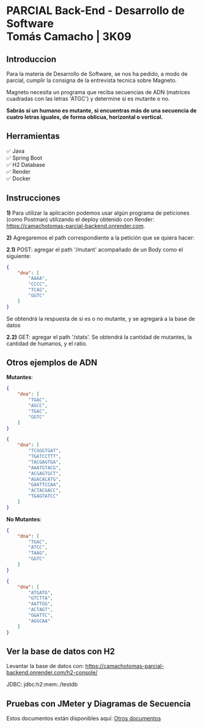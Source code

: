 # PARCIAL Back-End - Desarrollo de Software <br/> Tomás Camacho | 3K09

## Introduccion

Para la materia de Desarrollo de Software, se nos ha pedido, a modo de parcial, cumplir la consigna de la entrevista tecnica sobre Magneto.

Magneto necesita un programa que reciba secuencias de ADN (matrices cuadradas con las letras 'ATGC') y determine si es mutante o no.

**Sabrás si un humano es mutante, si encuentras más de una secuencia de cuatro letras iguales, de forma oblicua, horizontal o vertical.** <br/>


## Herramientas

✅ Java <br/>
✅ Spring Boot <br/>
✅ H2 Database <br/>
✅ Render <br/>
✅ Docker <br/>


## Instrucciones

**1)** Para utilizar la aplicación podemos usar algún programa de peticiones (como Postman) utilizando el deploy obtenido con Render: https://camachotomas-parcial-backend.onrender.com. <br/>

**2)** Agregaremos el path correspondiente a la petición que se quiera hacer: <br/>

   **2.1)** POST: agregar el path '/mutant' acompañado de un Body como el siguiente: <br/>
   
```json
{
    "dna": [
        "AAAA",
        "CCCC",
        "TCAG",
        "GGTC"
    ]
}
```

Se obtendrá la respuesta de si es o no mutante, y se agregará a la base de datos

   **2.2)** GET: agregar el path '/stats'. Se obtendrá la cantidad de mutantes, la cantidad de humanos, y el ratio. <br/>

   



## Otros ejemplos de ADN

**Mutantes**:

```json
{
    "dna": [
        "TGAC",
        "AGCC",
        "TGAC",
        "GGTC"
    ]
}
```


```json
{
    "dna": [
        "TCGGGTGAT",
        "TGATCCTTT",
        "TACGAGTGA",
        "AAATGTACG",
        "ACGAGTGCT",
        "AGACACATG",
        "GAATTCCAA",
        "ACTACGACC",
        "TGAGTATCC"
    ]
}
```


**No Mutantes**:

```json
{
    "dna": [
        "TGAC",
        "ATCC",
        "TAAG",
        "GGTC"
    ]
}
```

```json
{
    "dna": [
        "ATGATG",
        "GTCTTA",
        "AATTGG",
        "ACTAGT",
        "GGATTC",
        "AGGCAA"
    ]
}
```

## Ver la base de datos con H2

Levantar la base de datos con: https://camachotomas-parcial-backend.onrender.com/h2-console/ <br/>

JDBC: jdbc:h2:mem:./testdb


## Pruebas con JMeter y Diagramas de Secuencia

Estos documentos están disponibles aquí: [Otros documentos]()
